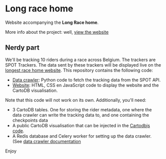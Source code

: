 # Long race home

Website accompanying the **Long Race home**.

More info about the project: well, [view the website](http://bartaelterman.github.io/long-race-home/frontend/)

## Nerdy part

We'll be tracking 10 riders during a race across Belgium. The trackers are SPOT Trackers. The data sent by these
trackers will be displayed live on the [longest race home
website](http://bartaelterman.github.io/long-race-home/frontend/). This repository contains the following code:

* [Data crawler](./data_crawler): Python code to fetch the tracking data from the SPOT API.
* [Website](./frontend): HTML, CSS en JavaScript code to display the website and the CartoDB visualisation.

Note that this code will not work on its own. Additionally, you'll need:

* 3 CartoDB tables. One for storing the rider metadata, one where the data crawler can write the tracking data to, and
one containing the checkpoints data
* A public CartoDB visualisation that can be injected in the [Cartodbjs code](frontend/js/app.js).
* A Redis database and Celery worker for setting up the data crawler. (See [data crawler documentation](./data_crawler)

Enjoy
